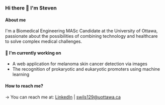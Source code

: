 ### Hi there 👋 I'm Steven

#### About me

I'm a Biomedical Engineering MASc Candidate at the University of Ottawa, passionate about the possibilities of combining technology and healthcare to solve complex medical challenges.  


#### :hammer: I'm currently working on 
* A web application for melanoma skin cancer detection via images 
* The recognition of prokaryotic and eukaryotic promoters using machine learning

#### How to reach me?
→ You can reach me at: [LinkedIn](https://www.linkedin.com/in/stevenwilsongt/) | swils129@uottawa.ca

